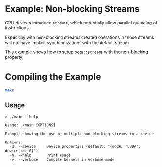 # Example: Non-blocking Streams

GPU devices introduce `streams`, which potentially allow parallel queueing of instructions

Especially with non-blocking streams created operations in those streams will not have implicit synchronizations with the default stream

This example shows how to setup `occa::streams` with the non-blocking property

# Compiling the Example

```bash
make
```

## Usage

```
> ./main --help

Usage: ./main [OPTIONS]

Example showing the use of multiple non-blocking streams in a device

Options:
  -d, --device     Device properties (default: "{mode: 'CUDA', device_id: 0}")
  -h, --help       Print usage
  -v, --verbose    Compile kernels in verbose mode
```
